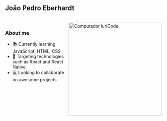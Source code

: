## João Pedro Eberhardt 
<br>
<img src="https://github.com/jpeberhardt/jpeberhardt/blob/main/Developer%20activity-bro.png" min-width="300px" max-width="300px" width="300px" align="right" alt="Computador iuriCode">

### About me
- 📚 Currently learning JavaScript, HTML, CSS 
- 🎯 Targeting technologies such as React and React Native
- 💻 Looking to collaborate on awesome projects



